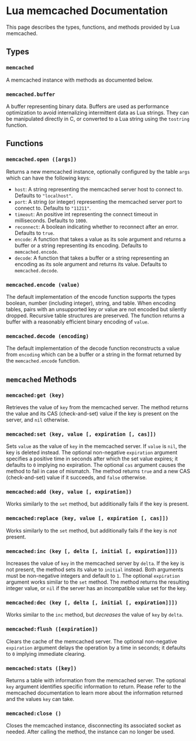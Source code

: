 # Lua memcached Documentation

This page describes the types, functions, and methods provided by Lua memcached.


## Types

### `memcached`

A memcached instance with methods as documented below.


### `memcached.buffer`

A buffer representing binary data. Buffers are used as performance optimization to avoid
internalizing intermittent data as Lua strings. They can be manipulated directly in C, or converted
to a Lua string using the `tostring` function.


## Functions

### `memcached.open ([args])`

Returns a new memcached instance, optionally configured by the table `args` which can have the
following keys:

- `host`: A string representing the memcached server host to connect to. Defaults to `"localhost"`.
- `port`: A string (or integer) representing the memcached server port to connect to. Defaults to
`"11211"`.
- `timeout`: An positive int representing the connect timeout in milliseconds. Defaults to `1000`.
- `reconnect`: A boolean indicating whether to reconnect after an error. Defaults to `true`.
- `encode`: A function that takes a value as its sole argument and returns a buffer or a string
representing its encoding. Defaults to `memcached.encode`.
- `decode`: A function that takes a buffer or a string representing an encoding as its sole
argument and returns its value. Defaults to `memcached.decode`.


### `memcached.encode (value)`

The default implementation of the encode function supports the types boolean, number (including
integer), string, and table. When encoding tables, pairs with an unsupported key *or* value are
not encoded but silently dropped. Recursive table structures are preserved. The function returns a
buffer with a reasonably efficient binary encoding of `value`.


### `memcached.decode (encoding)`

The default implementation of the decode function reconstructs a value from `encoding` which can
be a buffer or a string in the format returned by the `memcached.encode` function.


## `memcached` Methods

### `memcached:get (key)`

Retrieves the value of `key` from the memcached server. The method returns the value and its CAS
(check-and-set) value if the key is present on the server, and `nil` otherwise.


### `memcached:set (key, value [, expiration [, cas]])`

Sets `value` as the value of `key` in the memcached server. If `value` is `nil`, the key is deleted
instead. The optional non-negative `expiration` argument specifies a positive time in seconds after
which the set value expires; it defaults to `0` implying no expiration. The optional `cas` argument
causes the method to fail in case of mismatch. The method returns `true` and a new CAS
(check-and-set) value if it succeeds, and `false` otherwise.


### `memcached:add (key, value [, expiration])`

Works similarly to the `set` method, but additionally fails if the key is present.


### `memcached:replace (key, value [, expiration [, cas]])`

Works similarly to the `set` method, but additionally fails if the key is *not* present.


### `memcached:inc (key [, delta [, initial [, expiration]]])`

Increases the value of `key` in the memcached server by `delta`. If the key is not present, the
method sets its value to `initial` instead. Both arguments must be non-negative integers and
default to `1`. The optional `expiration` argument works similar to the `set` method. The method
returns the resulting integer value, or `nil` if the server has an incompatible value set for the
key.


### `memcached:dec (key [, delta [, initial [, expiration]]])`

Works similar to the `inc` method, but *decreases* the value of `key` by `delta`.


### `memcached:flush ([expiration])`

Clears the cache of the memcached server. The optional non-negative `expiration` argument delays the
operation by a time in seconds; it defaults to `0` implying immediate clearing.


### `memcached:stats ([key])`

Returns a table with information from the memcached server. The optional `key` argument identifies
specific information to return. Please refer to the memcached documentation to learn more about the
information returned and the values `key` can take.


### `memcached:close ()`

Closes the memcached instance, disconnecting its associated socket as needed. After calling the
method, the instance can no longer be used.